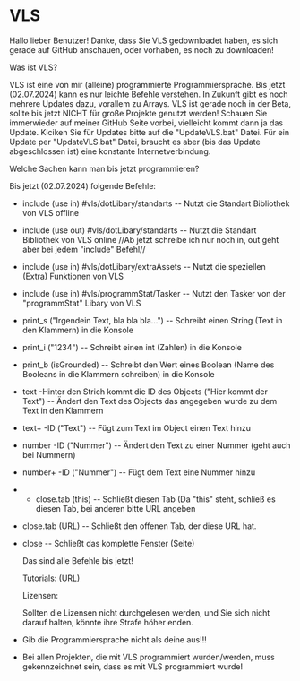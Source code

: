 # VLS
Hallo lieber Benutzer! Danke, dass Sie VLS gedownloadet haben, es sich gerade auf GitHub anschauen, oder vorhaben, es noch zu downloaden!

Was ist VLS?

VLS ist eine von mir (alleine) programmierte Programmiersprache. Bis jetzt (02.07.2024) kann es nur leichte Befehle verstehen.
In Zukunft gibt es noch mehrere Updates dazu, vorallem zu Arrays. VLS ist gerade noch in der Beta, sollte bis jetzt NICHT für große
Projekte genutzt werden! Schauen Sie immerwieder auf meiner GitHub Seite vorbei, vielleicht kommt dann ja das Update. Klciken Sie
für Updates bitte auf die "UpdateVLS.bat" Datei. Für ein Update per "UpdateVLS.bat" Datei, braucht es aber (bis das Update abgeschlossen ist)
eine konstante Internetverbindung.

Welche Sachen kann man bis jetzt programmieren?

Bis jetzt (02.07.2024) folgende Befehle:

- include (use in) #vls/dotLibary/standarts  -- Nutzt die Standart Bibliothek von VLS offline
- include (use out) #vls/dotLibary/standarts -- Nutzt die Standart Bibliothek von VLS online
//Ab jetzt schreibe ich nur noch in, out geht aber bei jedem "include" Befehl//
- include (use in) #vls/dotLibary/extraAssets -- Nutzt die speziellen (Extra) Funktionen von VLS
- include (use in) #vls/programmStat/Tasker -- Nutzt den Tasker von der "programmStat" Libary von VLS
- print_s ("Irgendein Text, bla bla bla...") -- Schreibt einen String (Text in den Klammern) in die Konsole
- print_i ("1234") -- Schreibt einen int (Zahlen) in die Konsole
- print_b (isGrounded) -- Schreibt den Wert eines Boolean (Name des Booleans in die Klammern schreiben) in die Konsole
- text -Hinter den Strich kommt die ID des Objects ("Hier kommt der Text") -- Ändert den Text des Objects das angegeben wurde zu dem Text in den Klammern
- text+ -ID ("Text") -- Fügt zum Text im Object einen Text hinzu
- number -ID ("Nummer") -- Ändert den Text zu einer Nummer (geht auch bei Nummern)
- number+ -ID ("Nummer") -- Fügt dem Text eine Nummer hinzu
- - close.tab (this) -- Schließt diesen Tab (Da "this" steht, schließ es diesen Tab, bei anderen bitte URL angeben
- close.tab (URL) -- Schließt den offenen Tab, der diese URL hat.
- close -- Schließt das komplette Fenster (Seite)

  Das sind alle Befehle bis jetzt!

  Tutorials: (URL)

  Lizensen:

  Sollten die Lizensen nicht durchgelesen werden, und Sie sich nicht darauf halten,
  könnte ihre Strafe höher enden.
- Gib die Programmiersprache nicht als deine aus!!!
- Bei allen Projekten, die mit VLS programmiert wurden/werden, muss gekennzeichnet sein, dass es mit VLS programmiert wurde!
